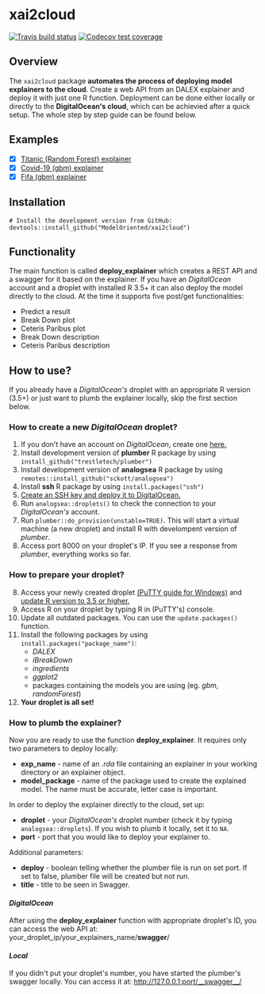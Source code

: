 # xai2cloud

<!-- badges: start -->
  [![Travis build status](https://travis-ci.org/ModelOriented/xai2cloud.svg?branch=master)](https://travis-ci.org/ModelOriented/xai2cloud)
[![Codecov test coverage](https://codecov.io/gh/Adamoso/xai2cloud/branch/master/graph/badge.svg)](https://codecov.io/gh/Adamoso/xai2cloud?branch=master)
<!-- badges: end -->

## Overview

The `xai2cloud` package **automates the process of deploying model explainers to the cloud**. Create a web API from an DALEX explainer and deploy it with just one R function. Deployment can be done either locally or directly to the **DigitalOcean's cloud**, which can be achievied after a quick setup. The whole step by step guide can be found below.

## Examples

- [x] [Titanic (Random Forest) explainer](http://167.71.120.77/titanic_explainer/__swagger__/)
- [x] [Covid-19 (gbm) explainer](http://167.71.120.77/covid19_explainer/__swagger__/)
- [x] [Fifa (gbm) explainer](http://167.71.120.77/fifa_explainer/__swagger__/)

## Installation

```
# Install the development version from GitHub:
devtools::install_github("ModelOriented/xai2cloud")
```

## Functionality

The main function is called **deploy_explainer** which creates a REST API and a swagger for it based on the explainer. If you have an *DigitalOcean* account and a droplet with installed R 3.5+ it can also deploy the model directly to the cloud. At the time it supports five post/get functionalities:

- Predict a result
- Break Down plot
- Ceteris Paribus plot
- Break Down description
- Ceteris Paribus description

## How to use?

If you already have a *DigitalOcean's* droplet with an appropriate R version (3.5+) or just want to plumb the explainer locally, skip the first section below.

### How to create a new *DigitalOcean* droplet?

1. If you don't have an account on *DigitalOcean*, create one [here.](https://www.digitalocean.com/)
2. Install development version of **plumber** R package by using ```install_github("trestletech/plumber")```
3. Install development version of **analogsea** R package by using ```remotes::install_github("sckott/analogsea")```
4. Install **ssh** R package by using ```install.packages("ssh")```
5. [Create an SSH key and deploy it to DigitalOcean.](https://www.digitalocean.com/docs/droplets/how-to/add-ssh-keys/)
6. Run ```analogsea::droplets()``` to check the connection to your *DigitalOcean's* account.
7. Run ```plumber::do_provision(unstable=TRUE)```. This will start a virtual machine (a new droplet) and install R with develompent version of *plumber*.
8. Access port 8000 on your droplet's IP. If you see a response from *plumber*, everything works so far.

### How to prepare your droplet?

8. Access your newly created droplet [(PuTTY guide for Windows)](https://www.digitalocean.com/docs/droplets/how-to/connect-with-ssh/putty/) and [update R version to 3.5 or higher.](https://www.digitalocean.com/community/tutorials/how-to-install-r-on-ubuntu-16-04-2)
9. Access R on your droplet by typing R in (PuTTY's) console.
10. Update all outdated packages. You can use the ```update.packages()``` function.
11. Install the following packages by using ```install.packages("package_name")```:
    - *DALEX*
    - *iBreakDown*
    - *ingredients*
    - *ggplot2*
    - packages containing the models you are using (eg. *gbm*, *randomForest*)
12. **Your droplet is all set!**

### How to plumb the explainer?

Now you are ready to use the function **deploy_explainer**. It requires only two parameters to deploy locally:
- **exp_name** - name of an *.rda* file containing an explainer in your working directory or an explainer object.
- **model_package** - name of the package used to create the explained model. The name must be accurate, letter case is important.

In order to deploy the explainer directly to the cloud, set up:
- **droplet** - your *DigitalOcean's* droplet number (check it by typing ```analogsea::droplets```). If you wish to plumb it locally, set it to ```NA```.
- **port** - port that you would like to deploy your explainer to.

Additional parameters:
- **deploy** - boolean telling whether the plumber file is run on set port. If set to false, plumber file will be created but not run.
- **title** - title to be seen in Swagger.

#### *DigitalOcean*
After using the **deploy_explainer** function with appropriate droplet's ID, you can access the web API at:
your_droplet_ip/your_explainers_name/__swagger__/

#### *Local*
If you didn't put your droplet's number, you have started the plumber's swagger locally. You can access it at:
http://127.0.0.1:port/__swagger__/

